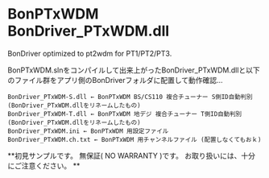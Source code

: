 # BonPTxWDM BonDriver_PTxWDM.dll
BonDriver optimized to pt2wdm for PT1/PT2/PT3.

  BonPTxWDM.slnをコンパイルして出来上がったBonDriver_PTxWDM.dllと以下のファイル群をアプリ側のBonDriverフォルダに配置して動作確認…
  ```
  BonDriver_PTxWDM-S.dll ← BonPTxWDM BS/CS110 複合チューナー S側ID自動判別 (BonDriver_PTxWDM.dllをリネームしたもの)
  BonDriver_PTxWDM-T.dll ← BonPTxWDM 地デジ 複合チューナー T側ID自動判別 (BonDriver_PTxWDM.dllをリネームしたもの)
  BonDriver_PTxWDM.ini ← BonPTxWDM 用設定ファイル
  BonDriver_PTxWDM.ch.txt ← BonPTxWDM 用チャンネルファイル (配置しなくてもおｋ)
  ```

  **初見サンプルです。 無保証( NO WARRANTY )です。 お取り扱いには、十分にご注意ください。 **

